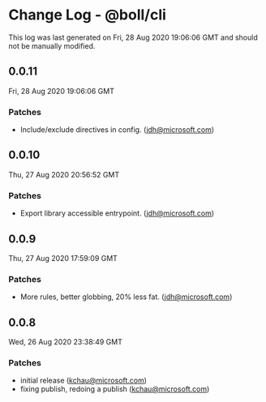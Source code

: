 # Change Log - @boll/cli

This log was last generated on Fri, 28 Aug 2020 19:06:06 GMT and should not be manually modified.

<!-- Start content -->

## 0.0.11

Fri, 28 Aug 2020 19:06:06 GMT

### Patches

- Include/exclude directives in config. (jdh@microsoft.com)

## 0.0.10

Thu, 27 Aug 2020 20:56:52 GMT

### Patches

- Export library accessible entrypoint. (jdh@microsoft.com)

## 0.0.9

Thu, 27 Aug 2020 17:59:09 GMT

### Patches

- More rules, better globbing, 20% less fat. (jdh@microsoft.com)

## 0.0.8

Wed, 26 Aug 2020 23:38:49 GMT

### Patches

- initial release (kchau@microsoft.com)
- fixing publish, redoing a publish (kchau@microsoft.com)
